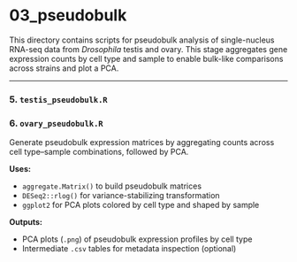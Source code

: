 # 03_pseudobulk

This directory contains scripts for pseudobulk analysis of single-nucleus RNA-seq data from *Drosophila* testis and ovary. This stage aggregates gene expression counts by cell type and sample to enable bulk-like comparisons across strains and plot a PCA.

---

### 5. `testis_pseudobulk.R`  
### 6. `ovary_pseudobulk.R`  
Generate pseudobulk expression matrices by aggregating counts across cell type–sample combinations, followed by PCA.

**Uses:**
- `aggregate.Matrix()` to build pseudobulk matrices  
- `DESeq2::rlog()` for variance-stabilizing transformation  
- `ggplot2` for PCA plots colored by cell type and shaped by sample  

**Outputs:**
- PCA plots (`.png`) of pseudobulk expression profiles by cell type  
- Intermediate `.csv` tables for metadata inspection (optional)
